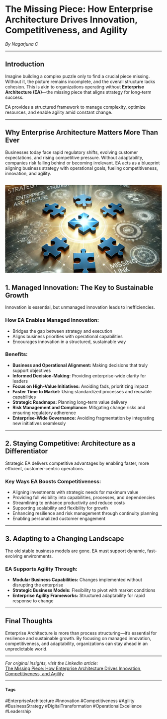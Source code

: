 # The Missing Piece: How Enterprise Architecture Drives Innovation, Competitiveness, and Agility  
*By Nagarjuna C*

---

## Introduction  
Imagine building a complex puzzle only to find a crucial piece missing. Without it, the picture remains incomplete, and the overall structure lacks cohesion. This is akin to organizations operating without **Enterprise Architecture (EA)**—the missing piece that aligns strategy for long-term success.

EA provides a structured framework to manage complexity, optimize resources, and enable agility amid constant change.


---

## Why Enterprise Architecture Matters More Than Ever  

Businesses today face rapid regulatory shifts, evolving customer expectations, and rising competitive pressure. Without adaptability, companies risk falling behind or becoming irrelevant. EA acts as a blueprint aligning business strategy with operational goals, fueling competitiveness, innovation, and agility.

![EA](images/EApuzzle.png "EA")
---

## 1. Managed Innovation: The Key to Sustainable Growth  

Innovation is essential, but unmanaged innovation leads to inefficiencies.

### How EA Enables Managed Innovation:  
- Bridges the gap between strategy and execution  
- Aligns business priorities with operational capabilities  
- Encourages innovation in a structured, sustainable way

### Benefits:  
- **Business and Operational Alignment:** Making decisions that truly support objectives  
- **Informed Decision-Making:** Providing enterprise-wide clarity for leaders  
- **Focus on High-Value Initiatives:** Avoiding fads, prioritizing impact  
- **Faster Time to Market:** Using standardized processes and reusable capabilities  
- **Strategic Roadmaps:** Planning long-term value delivery  
- **Risk Management and Compliance:** Mitigating change risks and ensuring regulatory adherence  
- **Enterprise-Wide Governance:** Avoiding fragmentation by integrating new initiatives seamlessly

---

## 2. Staying Competitive: Architecture as a Differentiator  

Strategic EA delivers competitive advantages by enabling faster, more efficient, customer-centric operations.

### Key Ways EA Boosts Competitiveness:  
- Aligning investments with strategic needs for maximum value  
- Providing full visibility into capabilities, processes, and dependencies  
- Streamlining to enhance productivity and reduce costs  
- Supporting scalability and flexibility for growth  
- Enhancing resilience and risk management through continuity planning  
- Enabling personalized customer engagement

---

## 3. Adapting to a Changing Landscape  

The old stable business models are gone. EA must support dynamic, fast-evolving environments.

### EA Supports Agility Through:  
- **Modular Business Capabilities:** Changes implemented without disrupting the enterprise  
- **Strategic Business Models:** Flexibility to pivot with market conditions  
- **Enterprise Agility Frameworks:** Structured adaptability for rapid response to change

---

## Final Thoughts  

Enterprise Architecture is more than process structuring—it’s essential for resilience and sustainable growth. By focusing on managed innovation, competitiveness, and adaptability, organizations can stay ahead in an unpredictable world.

---

*For original insights, visit the LinkedIn article:*  
[The Missing Piece: How Enterprise Architecture Drives Innovation, Competitiveness, and Agility](https://www.linkedin.com/pulse/missing-piece-how-enterprise-architecture-drives-innovation-c-lpuce/?trackingId=fdHVtqRANPruMEwazNmqIA3D3D)

---

#### Tags  
#EnterpriseArchitecture #Innovation #Competitiveness #Agility #BusinessStrategy #DigitalTransformation #OperationalExcellence #Leadership
